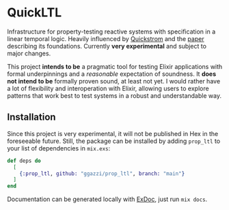 # QuickLTL

Infrastructure for property-testing reactive systems with specification in a linear temporal logic.
Heavily influenced by [Quickstrom](https://quickstrom.io) and the [paper](https://arxiv.org/abs/2203.11532) describing its foundations.
Currently __very experimental__ and subject to major changes.

This project __intends to be__ a pragmatic tool for testing Elixir applications with formal underpinnings and a _reasonable_ expectation of soundness.
It __does not intend to be__ formally proven sound, at least not yet.
I would rather have a lot of flexibility and interoperation with Elixir, allowing users to explore patterns that work best to test systems in a robust and understandable way.

## Installation

Since this project is very experimental, it will not be published in Hex in the foreseeable future.
Still, the package can be installed
by adding `prop_ltl` to your list of dependencies in `mix.exs`:

```elixir
def deps do
  [
    {:prop_ltl, github: "ggazzi/prop_ltl", branch: "main"}
  ]
end
```

Documentation can be generated locally with [ExDoc](https://github.com/elixir-lang/ex_doc), just run `mix docs`.
